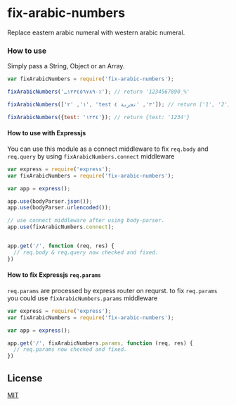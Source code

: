 # fix-arabic-numbers
Replace eastern arabic numeral with western arabic numeral.




### How to use

Simply pass a String, Object or an Array.


```js
var fixArabicNumbers = require('fix-arabic-numbers');

fixArabicNumbers('١٢٣٤٥٦٧٨٩٠ـ٪'); // return '1234567890_%'

fixArabicNumbers(['١', '٢', 'test ٣', 'تجربة ٤']); // return ['1', '2', 'test 3', 'تجربة 4']

fixArabicNumbers({test: '١٢٣٤'}); // return {test: '1234'}
```




#### How to use with Expressjs

You can use this module as a connect middleware to fix `req.body` and `req.query` by using `fixArabicNumbers.connect` middleware


```js
var express = require('express');
var fixArabicNumbers = require('fix-arabic-numbers');

var app = express();

app.use(bodyParser.json());
app.use(bodyParser.urlencoded());

// use connect middleware after using body-parser.
app.use(fixArabicNumbers.connect);


app.get('/', function (req, res) {
  // req.body & req.query now checked and fixed.
})

```




#### How to fix Expressjs `req.params`

`req.params` are processed by express router on requrst. to fix `req.params` you could use `fixArabicNumbers.params` middleware


```js
var express = require('express');
var fixArabicNumbers = require('fix-arabic-numbers');

var app = express();

app.get('/', fixArabicNumbers.params, function (req, res) {
  // req.params now checked and fixed.
})

```





## License

[MIT](LICENSE)
